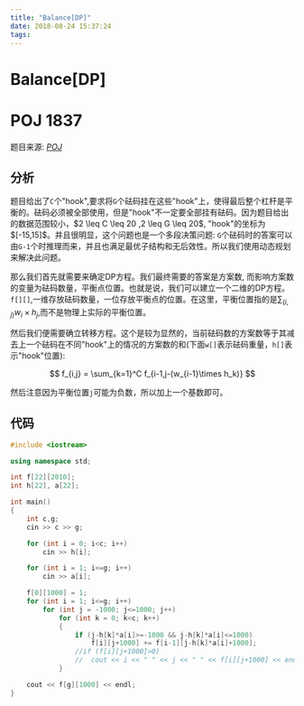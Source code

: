 ```yaml
---
title: "Balance[DP]"
date: 2018-08-24 15:37:24
tags: 
---
```


# Balance[DP]

# POJ 1837

<!--more-->

题目来源: [_POJ_](http://poj.org/problem?id=1837)

## 分析

题目给出了`C`个"hook",要求将`G`个砝码挂在这些"hook"上，使得最后整个杠杆是平衡的。砝码必须被全部使用，但是"hook"不一定要全部挂有砝码。因为题目给出的数据范围较小，$2 \leq C \leq 20 $,$2 \leq G \leq 20$, "hook"的坐标为$[-15,15]$。并且很明显，这个问题也是一个多段决策问题: `G`个砝码时的答案可以由`G-1`个时推理而来，并且也满足最优子结构和无后效性。所以我们使用动态规划来解决此问题。

那么我们首先就需要来确定DP方程。我们最终需要的答案是方案数, 而影响方案数的变量为砝码数量，平衡点位置。也就是说，我们可以建立一个二维的DP方程。`f[][]`,一维存放砝码数量，一位存放平衡点的位置。在这里，平衡位置指的是$\sum_{(i,j)} w_i \times h_j$,而不是物理上实际的平衡位置。

然后我们便需要确立转移方程。这个是较为显然的，当前砝码数的方案数等于其减去上一个砝码在不同"hook"上的情况的方案数的和(下面`w[]`表示砝码重量，`h[]`表示"hook"位置):

$$ f_{i,j} = \sum_{k=1}^C f_{i-1,j-(w_{i-1}\times h_k)} $$

然后注意因为平衡位置`j`可能为负数，所以加上一个基数即可。

## 代码

```C++
#include <iostream>

using namespace std;

int f[22][2010];
int h[22], a[22];

int main()
{
	int c,g;
	cin >> c >> g;

	for (int i = 0; i<c; i++)
		cin >> h[i];

	for (int i = 1; i<=g; i++)
		cin >> a[i];

	f[0][1000] = 1;
	for (int i = 1; i<=g; i++)
		for (int j = -1000; j<=1000; j++)
			for (int k = 0; k<c; k++)
			{
				if (j-h[k]*a[i]>=-1000 && j-h[k]*a[i]<=1000)
					f[i][j+1000] += f[i-1][j-h[k]*a[i]+1000];
				//if (f[i][j+1000]>0)
				//	cout << i << " " << j << " " << f[i][j+1000] << endl;
			}

	cout << f[g][1000] << endl;
}
```